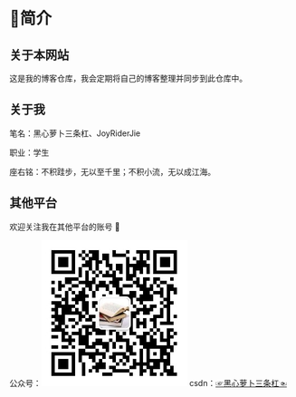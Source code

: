 # 🎈简介

## 关于本网站

这是我的博客仓库，我会定期将自己的博客整理并同步到此仓库中。


## 关于我

笔名：黑心萝卜三条杠、JoyRiderJie

职业：学生

座右铭：不积跬步，无以至千里；不积小流，无以成江海。


## 其他平台

欢迎关注我在其他平台的账号 🤗

公众号：![编码技术汇](./JoyRiderJie.jpg)
csdn：[☞黑心萝卜三条杠☜](https://blog.csdn.net/qq_53960242)




